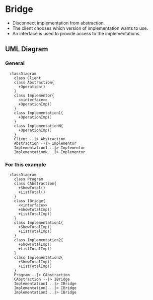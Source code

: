 # Bridge
 - Disconnect implementation from abstraction.
 - The client chooses which version of implementation wants to use.
 - An interface is used to provide access to the implementations.

## UML Diagram
### General
```mermaid
  classDiagram
    class Client
    class Abstraction{
      +Operation()
    }
    class Implementor{
      <<interface>>
      +OperationImp()
    }
    class Implementation1{
      +OperationImp()
    }
    class ImplementationN{
      +OperationImp()
    }
    Client --|> Abstraction
    Abstraction --|> Implementor
    Implementation1 ..|> Implementor
    ImplementationN ..|> Implementor
```
### For this example
```mermaid
  classDiagram
    class Program
    class CAbstraction{
      +ShowTotal()
      +ListTotal()
    }
    class IBridge{
      <<interface>>
      +ShowTotalImp()
      +ListTotalImp()
    }
    class Implementation1{
      +ShowTotalImp()
      +ListTotalImp()
    }
    class Implementation2{
      +ShowTotalImp()
      +ListTotalImp()
    }
    class Implementation3{
      +ShowTotalImp()
      +ListTotalImp()
    }
    Program --|> CAbstraction
    CAbstraction --|> IBridge
    Implementation1 ..|> IBridge
    Implementation2 ..|> IBridge
    Implementation3 ..|> IBridge
```
